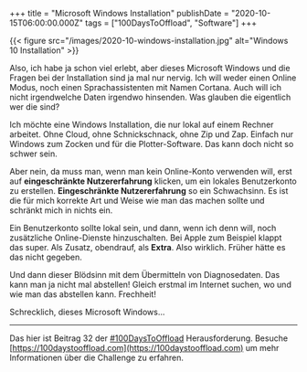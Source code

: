 +++
title = "Microsoft Windows Installation"
publishDate = "2020-10-15T06:00:00.000Z"
tags = ["100DaysToOffload", "Software"]
+++

{{< figure src="/images/2020-10-windows-installation.jpg" alt="Windows 10 Installation" >}}

Also, ich habe ja schon viel erlebt, aber dieses Microsoft Windows und die Fragen bei der Installation sind ja mal nur nervig. Ich will weder einen Online Modus, noch einen Sprachassistenten mit Namen Cortana. Auch will ich nicht irgendwelche Daten irgendwo hinsenden. Was glauben die eigentlich wer die sind?

<!--more-->

Ich möchte eine Windows Installation, die nur lokal auf einem Rechner arbeitet. Ohne Cloud, ohne Schnickschnack, ohne Zip und Zap. Einfach nur Windows zum Zocken und für die Plotter-Software. Das kann doch nicht so schwer sein.

Aber nein, da muss man, wenn man kein Online-Konto verwenden will, erst auf **eingeschränkte Nutzererfahrung** klicken, um ein lokales Benutzerkonto zu erstellen. **Eingeschränkte Nutzererfahrung** so ein Schwachsinn. Es ist die für mich korrekte Art und Weise wie man das machen sollte und schränkt mich in nichts ein.

Ein Benutzerkonto sollte lokal sein, und dann, wenn ich denn will, noch zusätzliche Online-Dienste hinzuschalten. Bei Apple zum Beispiel klappt das super. Als Zusatz, obendrauf, als **Extra**. Also wirklich. Früher hätte es das nicht gegeben.

Und dann dieser Blödsinn mit dem Übermitteln von Diagnosedaten. Das kann man ja nicht mal abstellen! Gleich erstmal im Internet suchen, wo und wie man das abstellen kann. Frechheit!

Schrecklich, dieses Microsoft Windows...

---

Das hier ist Beitrag 32 der [#100DaysToOffload](/tag/100DaysToOffload) Herausforderung. Besuche [https://100daystooffload.com](https://100daystooffload.com) um mehr Informationen über die Challenge zu erfahren.
